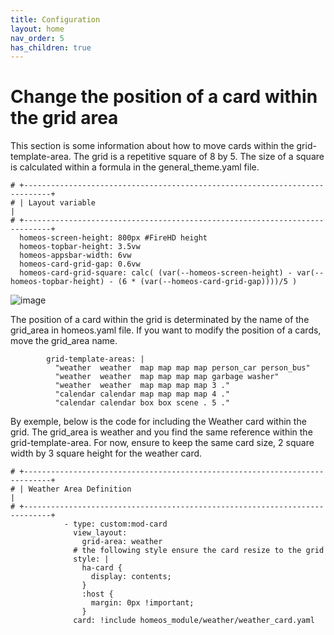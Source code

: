 ```yaml
---
title: Configuration
layout: home
nav_order: 5
has_children: true
---
```




# Change the position of a card within the grid area

This section is some information about how to move cards within the grid-template-area. The grid is a repetitive square of 8 by 5.
The size of a square is calculated within a formula in the general_theme.yaml file.

    # +----------------------------------------------------------------------------+
    # | Layout variable                                                            |
    # +----------------------------------------------------------------------------+
      homeos-screen-height: 800px #FireHD height
      homeos-topbar-height: 3.5vw
      homeos-appsbar-width: 6vw
      homeos-card-grid-gap: 0.6vw
      homeos-card-grid-square: calc( (var(--homeos-screen-height) - var(--homeos-topbar-height) - (6 * (var(--homeos-card-grid-gap))))/5 )



![image](https://github.com/avenger11/HomeOS-doc/assets/37946892/ea34fcb7-3abd-49b8-b99e-7bfc8f390352)



The position of a card within the grid is determinated by the name of the grid_area in homeos.yaml file.
If you want to modify the position of a cards, move the grid_area name.

            grid-template-areas: |
              "weather  weather  map map map map person_car person_bus"
              "weather  weather  map map map map garbage washer"
              "weather  weather  map map map map 3 ."
              "calendar calendar map map map map 4 ."
              "calendar calendar box box scene . 5 ."

By exemple, below is the code for including the Weather card within the grid. The grid_area is weather and you find the same reference within the grid-template-area. For now, ensure to keep the same card size, 2 square width by 3 square height for the weather card.

    # +----------------------------------------------------------------------------+
    # | Weather Area Definition                                                    |
    # +----------------------------------------------------------------------------+
                - type: custom:mod-card 
                  view_layout:
                    grid-area: weather
                  # the following style ensure the card resize to the grid
                  style: |
                    ha-card {
                      display: contents;   
                    }
                    :host {
                      margin: 0px !important;
                    }
                  card: !include homeos_module/weather/weather_card.yaml  
